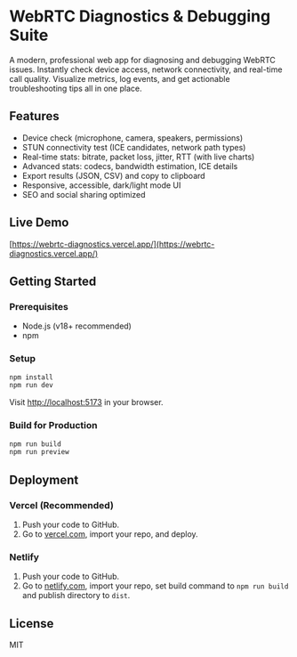  # WebRTC Diagnostics & Debugging Suite  

A modern, professional web app for diagnosing and debugging WebRTC issues. Instantly check device access, network connectivity, and real-time call quality. Visualize metrics, log events, and get actionable troubleshooting tips all in one place. 

## Features   
- Device check (microphone, camera, speakers, permissions)     
- STUN connectivity test (ICE candidates, network path types)     
- Real-time stats: bitrate, packet loss, jitter, RTT (with live charts)           
- Advanced stats: codecs, bandwidth estimation, ICE details          
- Export results (JSON, CSV) and copy to clipboard                   
- Responsive, accessible, dark/light mode UI                
- SEO and social sharing optimized      
                       
## Live Demo               
[https://webrtc-diagnostics.vercel.app/](https://webrtc-diagnostics.vercel.app/)                  
                   
## Getting Started                            
       
### Prerequisites                   
- Node.js (v18+ recommended)                  
- npm                     
          
### Setup              
```bash       
npm install           
npm run dev      
```
Visit [http://localhost:5173](http://localhost:5173) in your browser.

### Build for Production 
```bash
npm run build
npm run preview
```

## Deployment
### Vercel (Recommended)
1. Push your code to GitHub.
2. Go to [vercel.com](https://vercel.com/), import your repo, and deploy.

### Netlify
1. Push your code to GitHub.
2. Go to [netlify.com](https://netlify.com/), import your repo, set build command to `npm run build` and publish directory to `dist`.

## License
MIT

